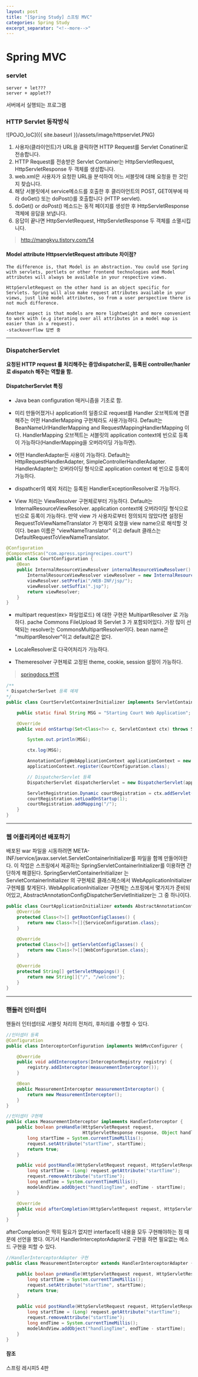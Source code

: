 ```yaml
---
layout: post
title: "[Spring Study] 스프링 MVC"
categories: Spring Study
excerpt_separator: "<!--more-->"
---
```


# Spring MVC

### servlet
```
server + let???
server + applet??
```
서버에서 실행되는 프로그램

### HTTP Servlet 동작방식

![POJO_IoC]({{ site.baseurl }}/assets/image/httpservlet.PNG)

1. 사용자(클라이언트)가 URL을 클릭하면 HTTP Request를 Servlet Conatiner로 전송합니다.
2. HTTP Request를 전송받은 Servlet Container는 HttpServletRequest, HttpServletResponse 두 객체를 생성합니다.
3. web.xml은 사용자가 요청한 URL을 분석하여 어느 서블릿에 대해 요청을 한 것인지 찾습니다.
4. 해당 서블릿에서 service메소드를 호출한 후 클리아언트의 POST, GET여부에 따라 doGet() 또는 doPost()를 호출합니다 (HTTP servlet).
5. doGet() or doPost() 메소드는 동적 페이지를 생성한 후 HttpServletResponse객체에 응답을 보냅니다.
6. 응답이 끝나면 HttpServletRequest, HttpServletResponse 두 객체를 소멸시킵니다.

> http://mangkyu.tistory.com/14

#### Model attribute HttpservletRequest attribute 차이점?
```
The difference is, that Model is an abstraction. You could use Spring with servlets, portlets or other frontend technologies and Model attributes will always be available in your respective views.

HttpServletRequest on the other hand is an object specific for Servlets. Spring will also make request attributes available in your views, just like model attributes, so from a user perspective there is not much difference.

Another aspect is that models are more lightweight and more convenient to work with (e.g iterating over all attributes in a model map is easier than in a request).
-stackoverflow 답변 중
```
- - -
### DispatcherServlet

**요청된 HTTP request 를 처리해주는 중앙dispatcher로, 등록된 controller/hanler로 dispatch 해주는 역할을 함.**

#### DispatcherServlet 특징
- Java bean configuration 매커니즘을 기초로 함.

- 미리 만들어졌거나 application의 일종으로 request를 Handler 오브젝트에 연결해주는 어떤 HandlerMapping 구현체라도 사용가능하다. Default는 BeanNameUrlHandlerMapping and RequestMappingHandlerMapping 이다. HandlerMapping 오브젝트는 서블릿의 application context에 빈으로 등록이 가능하다(HandlerMapping을 오버라이딩 가능하면). 

- 어떤 HandlerAdapter든 사용이 가능하다. Default는 HttpRequestHandlerAdapter, SimpleControllerHandlerAdapter. HandlerAdapter는 오버라이딩 형식으로 application context 에 빈으로 등록이 가능하다.

- dispathcer의 예외 처리는 등록된 HandlerExceptionResolver로 가능하다.

- View 처리는 ViewResolver 구현체로부터 가능하다. Default는 InternalResourceViewResolver. application context에 오버라이딩 형식으로 빈으로 등록이 가능하다. 만약 view 가 사용자로부터 정의되지 않았다면 설정된 RequestToViewNameTranslator 가 현재의 요청을 view name으로 해석할 것이다. bean 이름은 "viewNameTranslator" 이고 default 클래스는 DefaultRequestToViewNameTranslator.
```java
@Configuration
@ComponentScan("com.apress.springrecipes.court")
public class CourtConfiguration {
    @Bean
    public InternalResourceViewResolver internalResourceViewResolver() {
        InternalResourceViewResolver viewResolver = new InternalResourceViewResolver();
        viewResolver.setPrefix("/WEB-INF/jsp/");
        viewResolver.setSuffix(".jsp");
        return viewResolver;
    }
}
```

- multipart request(ex> 파일업로드) 에 대한 구현은 MultipartResolver 로 가능하다. pache Commons FileUpload 와 Servlet 3 가 포함되어있다. 가장 많이 선택되는 resolver는 CommonsMultipartResolver이다. bean name은 "multipartResolver"이고 default값은 없다.

- LocaleResolver로 다국어처리가 가능하다.

- Themeresolver 구현체로 고정된 theme, cookie, session 설정이 가능하다.
> [springdocs 번역](https://docs.spring.io/spring/docs/current/javadoc-api/org/springframework/web/servlet/DispatcherServlet.html)

```java
/**
* DispatcherSerlvet 등록 예제
*/
public class CourtServletContainerInitializer implements ServletContainerInitializer {

    public static final String MSG = "Starting Court Web Application";

    @Override
    public void onStartup(Set<Class<?>> c, ServletContext ctx) throws ServletException {

        System.out.println(MSG);

        ctx.log(MSG);

        AnnotationConfigWebApplicationContext applicationContext = new AnnotationConfigWebApplicationContext();
        applicationContext.register(CourtConfiguration.class);

        // DispatcherServlet 등록
        DispatcherServlet dispatcherServlet = new DispatcherServlet(applicationContext);

        ServletRegistration.Dynamic courtRegistration = ctx.addServlet("court", dispatcherServlet);
        courtRegistration.setLoadOnStartup(1);
        courtRegistration.addMapping("/");
    }
}
```

- - -
### 웹 어플리케이션 배포하기

배포된 war 파일을 시동하려면 META-INF/service/javax.servlet.ServletContainerInitializer를 파일을 함께 만들어야한다. 이 작업은 스프링에서 제공하는 SpringServletContainerInitializer를 이용하면 간단하게 해결된다.
SpringServletContainerInitializer 는 ServletContainerInitializer 의 구현체로 클래스패스에서 WebApplicationInitializer 구현체를 찾게된다. WebApplicationInitializer 구현체는 스프링에서 몇가지가 준비되어있고, AbstractAnnotationConfigDispatcherServletInitializer는 그 중 하나이다.

```java
public class CourtApplicationInitializer extends AbstractAnnotationConfigDispatcherServletInitializer {
    @Override
    protected Class<?>[] getRootConfigClasses() {
        return new Class<?>[]{ServiceConfiguration.class};
    }

    @Override
    protected Class<?>[] getServletConfigClasses() {
        return new Class<?>[]{WebConfiguration.class};
    }

    @Override
    protected String[] getServletMappings() {
        return new String[]{"/", "/welcome"};
    }
}
```

- - -
### 핸들러 인터셉터
핸들러 인터셉터로 서블릿 처리의 전처리, 후처리를 수행할 수 있다.

```java
//인터셉터 등록
@Configuration
public class InterceptorConfiguration implements WebMvcConfigurer {

    @Override
    public void addInterceptors(InterceptorRegistry registry) {
        registry.addInterceptor(measurementInterceptor());
    }

    @Bean
    public MeasurementInterceptor measurementInterceptor() {
        return new MeasurementInterceptor();
    }
}
```

```java
//인터셉터 구현체
public class MeasurementInterceptor implements HandlerInterceptor {
    public boolean preHandle(HttpServletRequest request,
                             HttpServletResponse response, Object handler) throws Exception {
        long startTime = System.currentTimeMillis();
        request.setAttribute("startTime", startTime);
        return true;
    }

    public void postHandle(HttpServletRequest request, HttpServletResponse response, Object handler, ModelAndView modelAndView) throws Exception {
        long startTime = (Long) request.getAttribute("startTime");
        request.removeAttribute("startTime");
        long endTime = System.currentTimeMillis();
        modelAndView.addObject("handlingTime", endTime - startTime);
    }

    @Override
    public void afterCompletion(HttpServletRequest request, HttpServletResponse response, Object handler, Exception ex) throws Exception {
    }
}
```

afterCompletion은 딱히 필요가 없지만 interface의 내용을 모두 구현해야하는 점 때문에 선언을 했다. 여기서 HandlerInterceptorAdapter로 구현을 하면 필요없는 메소드 구현을 피할 수 있다.

```java
//HandlerInterceptorAdapter 구현
public class MeasurementInterceptor extends HandlerInterceptorAdapter {

    public boolean preHandle(HttpServletRequest request, HttpServletResponse response, Object handler) throws Exception {
        long startTime = System.currentTimeMillis();
        request.setAttribute("startTime", startTime);
        return true;
    }

    public void postHandle(HttpServletRequest request, HttpServletResponse response, Object handler, ModelAndView modelAndView) throws Exception {
        long startTime = (Long) request.getAttribute("startTime");
        request.removeAttribute("startTime");
        long endTime = System.currentTimeMillis();
        modelAndView.addObject("handlingTime", endTime - startTime);
    }
}
```

#### 참조
스프링 레시피5 4판